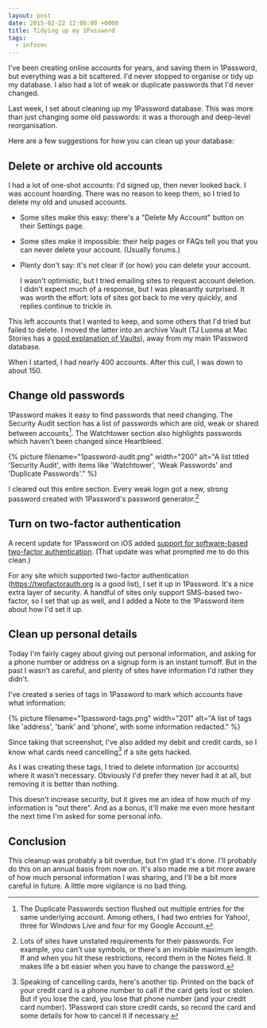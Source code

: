 ```yaml
---
layout: post
date: 2015-02-22 12:00:00 +0000
title: Tidying up my 1Password
tags:
  - infosec
---
```


I've been creating online accounts for years, and saving them in 1Password, but everything was a bit scattered. I'd never stopped to organise or tidy up my database. I also had a lot of weak or duplicate passwords that I'd never changed.

Last week, I set about cleaning up my 1Password database. This was more than just changing some old passwords: it was a thorough and deep-level reorganisation.

Here are a few suggestions for how you can clean up your database:

## Delete or archive old accounts

I had a lot of one-shot accounts: I'd signed up, then never looked back. I was account hoarding. There was no reason to keep them, so I tried to delete my old and unused accounts.

*   Some sites make this easy: there's a "Delete My Account" button on their Settings page.
*   Some sites make it impossible: their help pages or FAQs tell you that you can never delete your account. (Usually forums.)
*   Plenty don't say: it's not clear if (or how) you can delete your account.

    I wasn't optimistic, but I tried emailing sites to request account deletion. I didn't expect much of a response, but I was pleasantly surprised. It was worth the effort: lots of sites got back to me very quickly, and replies continue to trickle in.

This left accounts that I wanted to keep, and some others that I'd tried but failed to delete. I moved the latter into an archive Vault (TJ Luoma at Mac Stories has a [good explanation of Vaults](http://www.macstories.net/mac/spring-cleaning-or-how-i-fell-in-love-with-1password-vaults/)), away from my main 1Password database.

When I started, I had nearly 400 accounts. After this cull, I was down to about 150.

## Change old passwords

1Password makes it easy to find passwords that need changing. The Security Audit section has a list of passwords which are old, weak or shared between accounts[^2]. The Watchtower section also highlights passwords which haven't been changed since Heartbleed.

{%
  picture
  filename="1password-audit.png"
  width="200"
  alt="A list titled 'Security Audit', with items like 'Watchtower', 'Weak Passwords' and 'Duplicate Passwords'."
%}

I cleared out this entire section. Every weak login got a new, strong password created with 1Password's password generator.[^3]

[^2]: The Duplicate Passwords section flushed out multiple entries for the same underlying account. Among others, I had two entries for Yahoo!, three for Windows Live and four for my Google Account.

[^3]: Lots of sites have unstated requirements for their passwords. For example, you can't use symbols, or there's an invisible maximum length. If and when you hit these restrictions, record them in the Notes field. It makes life a bit easier when you have to change the password.

## Turn on two-factor authentication

A recent update for 1Password on iOS added [support for software-based two-factor authentication](https://blog.agilebits.com/2015/01/26/1password-5-2-for-ios-the-awesomesauce-edition/). (That update was what prompted me to do this clean.)

For any site which supported two-factor authentication (<https://twofactorauth.org> is a good list), I set it up in 1Password. It's a nice extra layer of security. A handful of sites only support SMS-based two-factor, so I set that up as well, and I added a Note to the 1Password item about how I'd set it up.

## Clean up personal details

Today I'm fairly cagey about giving out personal information, and asking for a phone number or address on a signup form is an instant turnoff. But in the past I wasn't as careful, and plenty of sites have information I'd rather they didn't.

I've created a series of tags in 1Password to mark which accounts have what information:

{%
  picture
  filename="1password-tags.png"
  width="201"
  alt="A list of tags like 'address', 'bank' and 'phone', with some information redacted."
%}

Since taking that screenshot, I've also added my debit and credit cards, so I know what cards need cancelling[^4] if a site gets hacked.

As I was creating these tags, I tried to delete information (or accounts) where it wasn't necessary. Obviously I'd prefer they never had it at all, but removing it is better than nothing.

This doesn't increase security, but it gives me an idea of how much of my information is "out there". And as a bonus, it'll make me even more hesitant the next time I'm asked for some personal info.

[^4]: Speaking of cancelling cards, here's another tip. Printed on the back of your credit card is a phone number to call if the card gets lost or stolen. But if you lose the card, you lose that phone number (and your credit card number). 1Password can store credit cards, so record the card and some details for how to cancel it if necessary.

## Conclusion

This cleanup was probably a bit overdue, but I'm glad it's done. I'll probably do this on an annual basis from now on. It's also made me a bit more aware of how much personal information I was sharing, and I'll be a bit more careful in future. A little more vigilance is no bad thing.